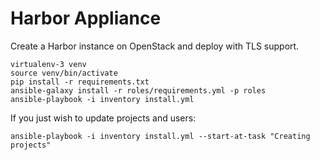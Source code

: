 # Harbor Appliance

Create a Harbor instance on OpenStack and deploy with TLS support.

    virtualenv-3 venv
    source venv/bin/activate
    pip install -r requirements.txt
    ansible-galaxy install -r roles/requirements.yml -p roles
    ansible-playbook -i inventory install.yml

If you just wish to update projects and users:

    ansible-playbook -i inventory install.yml --start-at-task "Creating projects"
